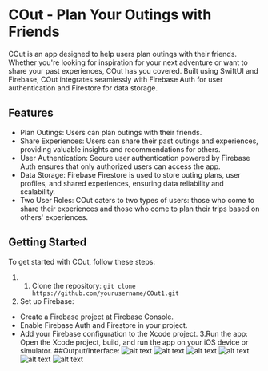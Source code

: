 # COut - Plan Your Outings with Friends
COut is an app designed to help users plan outings with their friends. Whether you're looking for inspiration for your next adventure or want to share your past experiences, COut has you covered. Built using SwiftUI and Firebase, COut integrates seamlessly with Firebase Auth for user authentication and Firestore for data storage.
## Features
- Plan Outings: Users can plan outings with their friends.
- Share Experiences: Users can share their past outings and experiences, providing valuable insights and recommendations for others.
- User Authentication: Secure user authentication powered by Firebase Auth ensures that only authorized users can access the app.
- Data Storage: Firebase Firestore is used to store outing plans, user profiles, and shared experiences, ensuring data reliability and scalability.
- Two User Roles: COut caters to two types of users: those who come to share their experiences and those who come to plan their trips based on others' experiences.
## Getting Started
To get started with COut, follow these steps:
1. 1. Clone the repository:
 `git clone https://github.com/yourusername/COut1.git`
2. Set up Firebase:
- Create a Firebase project at Firebase Console.
- Enable Firebase Auth and Firestore in your project.
- Add your Firebase configuration to the Xcode project.
3.Run the app:
Open the Xcode project, build, and run the app on your iOS device or simulator.
##Output/Interface:
![alt text](https://github.com/[Aadithya-J]/[Cout1]/blob/IMG_5864.PNG?raw=true)
![alt text](https://github.com/[Aadithya-J]/[Cout1]/blob/IMG_5865.PNG?raw=true)
![alt text](https://github.com/[Aadithya-J]/[Cout1]/blob/IMG_5866.PNG?raw=true)
![alt text](https://github.com/[Aadithya-J]/[Cout1]/blob/IMG_5867.PNG?raw=true)
![alt text](https://github.com/[Aadithya-J]/[Cout1]/blob/IMG_5868.PNG?raw=true)
![alt text](https://github.com/[Aadithya-J]/[Cout1]/blob/IMG_5869.PNG?raw=true)
